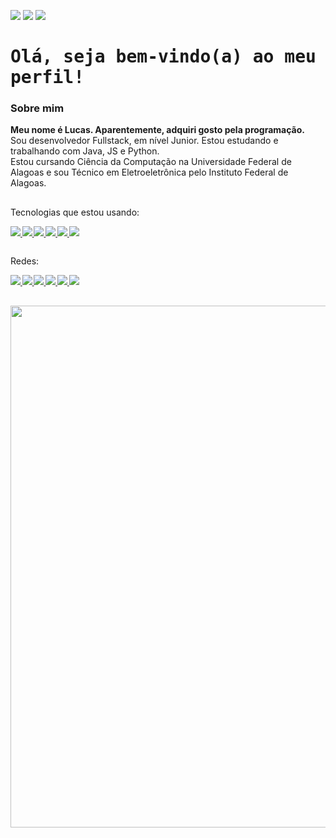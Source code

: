 <p>
  <a href="README-pt-br.md"><img src="https://img.shields.io/badge/idioma-pt--br-darkgreen.svg"/></a>
  <a href="../README.md"><img src="https://img.shields.io/badge/language-en-darkblue.svg"/></a>
  <a href="README-es.md"><img src="https://img.shields.io/badge/lenguaje-es-darkred.svg"/></a>
</p>

<h1>
  <samp>Olá, seja bem-vindo(a) ao meu perfil!</samp>
  <!-- <kbd><img src="https://profile-counter.glitch.me/luc-gh/count.svg" /></kbd> -->
</h1>

<div>

  <h3>Sobre mim</h3>
  <p>
    <b>Meu nome é Lucas. Aparentemente, adquiri gosto pela programação.</b> <br>
    Sou desenvolvedor Fullstack, em nível Junior. Estou estudando e trabalhando com Java, JS e Python. <br>
    Estou cursando Ciência da Computação na Universidade Federal de Alagoas e sou Técnico em Eletroeletrônica pelo Instituto Federal de Alagoas.
  </p>
  
  <h2></h2>
  
  <span> 
    Tecnologias que estou usando:
  </span>
  
  <br>
  
  <sub><sub>
    <a href="https://github.com/topics/python">
    <img src="https://img.shields.io/badge/Python-3776AB?logo=python&logoColor=yellow">
    </a>
    <a href="https://github.com/topics/java">
    <img src="https://img.shields.io/badge/Java-FD5B21?logo=java">
    </a>
    <a href="https://libgdx.com/">
    <img src="https://img.shields.io/badge/lib-GDX-darkred.svg">
    </a>
    <a href="https://github.com/topics/html">
    <img src="https://img.shields.io/badge/HTML5-E34F26?&logo=html5&logoColor=white">
    </a>
    <a href="https://github.com/topics/css">
    <img src="https://img.shields.io/badge/CSS3-1572B6?logo=css3&logoColor=white">
    </a>
    <a href="https://github.com/topics/javascript">
    <img src="https://img.shields.io/badge/JavaScript-F7DF1E?logo=javascript&logoColor=black">
    </a>
  </sub></sub>
  
</div>

<h2></h2>

<span> 
    Redes:
</span>

<br>

<sub><sub>
  <a href="https://mail.google.com/mail/?view=cm&source=mailto&to=contatolucasoficial0@gmail.com" alt="Gmail" target="_blank">
    <img src="https://img.shields.io/badge/Gmail-Lucas%20Duarte-F74141?logoColor=white&logo=gmail">
  </a>
  <a href="https://www.linkedin.com/in/arnaldo-lucas-sd/">
    <img src="https://img.shields.io/badge/LinkedIn-Arnaldo%20Lucas-0e76a8?logo=Linkedin&logoColor=11B8FA">
  </a>
  <a href="https://www.instagram.com/luc.ig._/">
    <img src="https://img.shields.io/badge/Instagram-luc.ig.__-E4405F?logo=instagram&logoColor=FD558B">
  </a>
  <a href="https://gist.github.com/luc-gh">
    <img src="https://img.shields.io/badge/Gist-luc--gh-1E1E1E?logo=github&logoColor=FFF">
  </a>
  <a href="https://codepen.io/luc-pen">
    <img src="https://img.shields.io/badge/Codepen-luc--pen-333?logo=codepen&logoColor=FFF">
  </a>
  <a href="https://www.frontendmentor.io/profile/luc-gh">
    <img src="https://img.shields.io/badge/Frontend%20Mentor-luc--gh-DDD?logo=frontendmentor&logoColor=cyan">
  </a>

  <!--
  <a href="">
    <img src="">
  </a>
  -->

</sub></sub>

<br>

<a href="https://github.com/luc-gh/">
  <img align="center" width="835" src="https://github-readme-stats.vercel.app/api/top-langs/?username=luc-gh&layout=compact&bg_color=010101&locale=pt-br&text_color=FFFFFF&title_color=FCFCFC&card_width=813&langs_count=12" />
</a>
